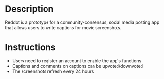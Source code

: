 # Description

Reddot is a prototype for a community-consensus, social media posting app that allows users to write captions for movie screenshots. 

# Instructions

* Users need to register an account to enable the app's functions
* Captions and comments on captions can be upvoted/downvoted
* The screenshots refresh every 24 hours
